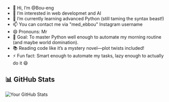 - 👋 Hi, I’m @Bou-eng
- 👀 I’m interested in web developmet and AI
- 🌱 I’m currently learning advanced Python (still taming the syntax beast!)
- 📫 You can contact me via "med_ebbou" Instagram username
- 😄 Pronouns: Mr
- 🚀 Goal: To master Python well enough to automate my morning routine (and maybe world domination).
- 📚 Reading code like it’s a mystery novel—plot twists included!
- ⚡ Fun fact: Smart enough to automate my tasks, lazy enough to actually do it 😄

## 📊 GitHub Stats

![Your GitHub Stats](https://github-readme-stats.vercel.app/api?username=Bou-eng&show_icons=true&theme=dark)
<!---
Bou-eng/Bou-eng is a ✨ special ✨ repository because its `README.md` (this file) appears on your GitHub profile.
You can click the Preview link to take a look at your changes.
--->
